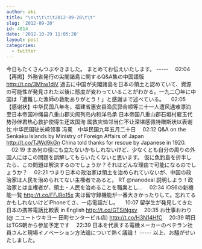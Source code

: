 ```yaml
---
author: aki
title: "\n\t\t\t\t2012-09-20\t\t"
slug: '2012-09-20'
id: 4814
date: '2012-10-29 11:05:20'
layout: post
categories:
  - twitter
---
```


今日もたくさんつぶやきました。 まとめてお伝えいたします。 ----- 　02:04 【再掲】外務省発行の尖閣諸島に関するQ&A集の中国語版 http://t.co/3Mhw1diV 過去に中国が尖閣諸島を日本の領土と認めていて、資源の可能性が発見された以後に態度が変わっていることがわかる。一九二〇年に中国は「遭難した漁師の救助ありがとう！」と感謝まで述べている。 　02:05 【感谢状】中华民国八年冬，福建省惠安县渔民郭合顺等三十一人遭风遇难漂泊 至日本帝国冲绳县八重山郡尖阁列岛内和洋岛承 日本帝国八重山郡石垣村雇玉代势孙伴君热心救护使得生还故国洵 属救灾恤邻当仁不让深堪感佩特赠斯状以表谢忱 中华民国驻长崎领事 冯冕　中华民国九年五月二十日 　02:12 Q&A on the Senkaku Islands by Ministry of Foreign Affairs of Japan http://t.co/TJWd9kGn China told thanks for rescue by Japanese in 1920\. 　02:19 まあ何の役にも立たないかもしれないけど、少なくとも自分の周りの外国人にはこの問題を誤解してもらいたくないと思います。 仮に魚釣島を折半したら、この問題は解決するのでしょうか？それはどんな理由で可能になるのでしょうか？ 　02:21 つまり日本の政治家は領土を治められていないが、中国の政治家は人民を治められてない主権者であると。 RT @nanodeal 説明しよう！政治家とは主権者が、領土・人民を治めることを職業とし… 　02:34 iOS6の新機能一覧 http://t.co/FFJRo15x 実は留守録機能が一番大きかったりして。忘れてるかもしれないけどiPhoneてさ、一応電話だし。 　10:07 留学生が発見してきた日本の携帯電話比較表 in English http://t.co/GTSiNgxy 　20:35 お仕事おわり (@ ニユートウキヨー 田町センタービル店) http://t.co/H3N14HfC 　20:39 明日はTGS朝から参加予定です 　22:39 日本を代表する電機メーカーのベテラン社員さんと現場イノベーション方法論について熱く議論！ ----- 以上、お騒がせいたしました。